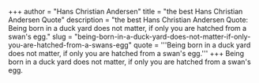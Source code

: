 +++
author = "Hans Christian Andersen"
title = "the best Hans Christian Andersen Quote"
description = "the best Hans Christian Andersen Quote: Being born in a duck yard does not matter, if only you are hatched from a swan's egg."
slug = "being-born-in-a-duck-yard-does-not-matter-if-only-you-are-hatched-from-a-swans-egg"
quote = '''Being born in a duck yard does not matter, if only you are hatched from a swan's egg.'''
+++
Being born in a duck yard does not matter, if only you are hatched from a swan's egg.
